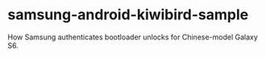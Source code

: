 # samsung-android-kiwibird-sample
How Samsung authenticates bootloader unlocks for Chinese-model Galaxy S6.
